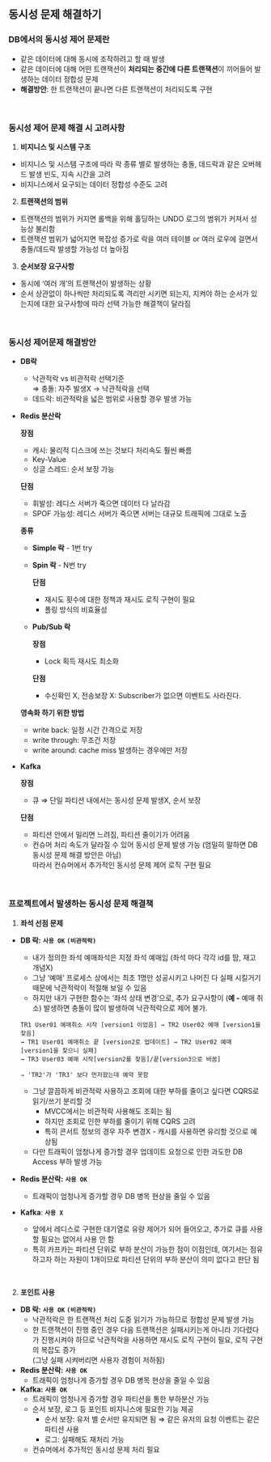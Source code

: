 ## 동시성 문제 해결하기

### DB에서의 동시성 제어 문제란

- 같은 데이터에 대해 동시에 조작하려고 할 때 발생
- 같은 데이터에 대해 어떤 트랜잭션이 **처리되는 중간에 다른 트랜잭션**이 끼어들어 발생하는 데이터 정합성 문제
- **해결방안**: 한 트랜잭션이 끝나면 다른 트랜잭션이 처리되도록 구현  
  
<br/>

### 동시성 제어 문제 해결 시 고려사항

1. **비지니스 및 시스템 구조**
- 비지니스 및 시스템 구조에 따라 락 종류 별로 발생하는 충돌, 데드락과 같은 오버헤드 발생 빈도, 지속 시간을 고려
- 비지니스에서 요구되는 데이터 정합성 수준도 고려
2. **트랜잭션의 범위**
- 트랜잭션의 범위가 커지면 롤백을 위해 홀딩하는 UNDO 로그의 범위가 커져서 성능상 불리함  
- 트랜잭션 범위가 넓어지면 복잡성 증가로 락을 여러 테이블 or 여러 로우에 걸면서 충돌/데드락 발생할 가능성 더 높아짐  
3. **순서보장 요구사항**  
- 동시에 ‘여러 개’의 트랜잭션이 발생하는 상황  
- 순서 상관없이 하나씩만 처리되도록 격리만 시키면 되는지, 지켜야 하는 순서가 있는지에 대한 요구사항에 따라 선택 가능한 해결책이 달라짐

<br/>

### 동시성 제어문제 해결방안

- **DB락**
    - 낙관적락 vs 비관적락 선택기준  
        ⇒ 충돌: 자주 발생X → 낙관적락을 선택
    - 데드락: 비관적락을 넓은 범위로 사용할 경우 발생 가능

- **Redis 분산락**
    
    **장점**
    
    - 캐시: 물리적 디스크에 쓰는 것보다 처리속도 훨씬 빠름
    - Key-Value
    - 싱글 스레드: 순서 보장 가능
    
    **단점**
    
    - 휘발성: 레디스 서버가 죽으면 데이터 다 날라감
    - SPOF 가능성: 레디스 서버가 죽으면 서버는 대규모 트래픽에 그대로 노출
    
    **종류**
    
    - **Simple 락** - 1번 try
    - **Spin 락** - N번 try
        
        **단점**
        
        - 재시도 횟수에 대한 정책과 재시도 로직 구현이 필요
        - 폴링 방식의 비효율성
    - **Pub/Sub 락**
        
        **장점**
        
        - Lock 획득 재시도 최소화
        
        **단점**
        
        - 수신확인 X, 전송보장 X: Subscriber가 없으면 이벤트도 사라진다.
    
    **영속화 하기 위한 방법**
    
    - write back: 일정 시간 간격으로 저장
    - write through: 무조건 저장
    - write around: cache miss 발생하는 경우에만 저장

- **Kafka**
    
    **장점**
    
    - 큐 ⇒ 단일 파티션 내에서는 동시성 문제 발생X, 순서 보장
    
    **단점**
    
    - 파티션 안에서 밀리면 느려짐, 파티션 줄이기가 어려움
    - 컨슈머 처리 속도가 달라질 수 있어 동시성 문제 발생 가능 (엄밀히 말하면 DB 동시성 문제 해결 방안은 아님)   
      따라서 컨슈머에서 추가적인 동시성 문제 제어 로직 구현 필요
        
<br/>

### 프로젝트에서 발생하는 동시성 문제 해결책

1. **좌석 선점 문제**

- **DB 락:** **`사용 OK`** **`(비관적락)`**
  
    - 내가 정의한 좌석 예매좌석은 지정 좌석 예매임 (좌석 마다 각각 id를 땀, 재고 개념X)
    - 그냥 ‘예매’ 프로세스 상에서는 최초 1명만 성공시키고 나머진 다 실패 시킬거기 때문에 낙관적락이 적절해 보일 수 있음
    - 하지만 내가 구현한 함수는 ‘좌석 상태 변경’으로, 추가 요구사항이 (**예 -** 예매 취소) 발생하면 충돌이 많이 발생하여 낙관적락으로 제어 불가.

    ```
    TR1 User01 예매취소 시작 [version1 이었음] → TR2 User02 예매 [version1을 찾음]
    → TR1 User01 예매취소 끝 [version2로 업데이트] → TR2 User02 예매 [version1을 찾으니 실패]
    → TR3 User03 예매 시작[version2를 찾음]/끝[version3으로 바꿈] 
    
    ⇒ 'TR2'가 'TR3' 보다 먼저왔는데 예약 못함
    ```    
    
    - 그냥 깔끔하게 비관적락 사용하고 조회에 대한 부하를 줄이고 싶다면 CQRS로 읽기/쓰기 분리할 것  
      - MVCC에서는 비관적락 사용해도 조회는 됨
      - 하지만 조회로 인한 부하를 줄이기 위해 CQRS 고려
      - 특히 콘서트 정보의 경우 자주 변경X - 캐시를 사용하면 유리할 것으로 예상됨
    - 다만 트래픽이 엄청나게 증가할 경우 업데이트 요청으로 인한 과도한 DB Access 부하 발생 가능
      
- **Redis 분산락:** **`사용 OK`**
    - 트래픽이 엄청나게 증가할 경우 DB 병목 현상을 줄일 수 있음
      
- **Kafka**: **`사용 X`**
    - 앞에서 레디스로 구현한 대기열로 유량 제어가 되어 들어오고, 추가로 큐를 사용할 필요는 없어서 사용 안 함
    - 특히 카프카는 파티션 단위로 부하 분산이 가능한 점이 이점인데, 여기서는 점유하고자 하는 자원이 1개이므로 파티션 단위의 부하 분산이 의미 없다고 판단 됨

<br/>

2. **포인트 사용**

- **DB 락:** **`사용 OK`** **`(비관적락)`**
    - 낙관적락은 한 트랜잭션 처리 도중 읽기가 가능하므로 정합성 문제 발생 가능  
    - 한 트랜잭션이 진행 중인 경우 다음 트랜잭션은 실패시키는게 아니라 기다렸다가 진행시켜야 하므로 낙관적락을 사용하면 재시도 로직 구현이 필요, 로직 구현의 복잡도 증가  
    (그냥 실패 시켜버리면 사용자 경험이 저하됨)
- **Redis 분산락:** **`사용 OK`**
    - 트래픽이 엄청나게 증가할 경우 DB 병목 현상을 줄일 수 있음
- **Kafka:** **`사용 OK`**
    - 트래픽이 엄청나게 증가할 경우 파티션을 통한 부하분산 가능
    - 순서 보장, 로그 등 포인트 비지니스에 필요한 기능 제공
        - 순서 보장: 유저 별 순서만 유지되면 됨 ⇒ 같은 유저의 요청 이벤트는 같은 파티션 사용
        - 로그: 실패해도 재처리 가능  
    - 컨슈머에서 추가적인 동시성 문제 처리 필요
